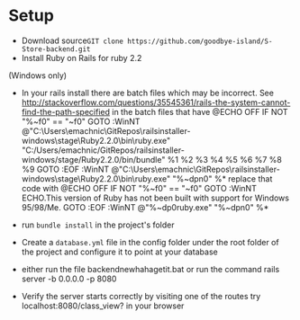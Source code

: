 # Setup

* Download source`GIT clone https://github.com/goodbye-island/S-Store-backend.git`
* Install Ruby on Rails for ruby 2.2

(Windows only)

* In your rails install there are batch files which may be incorrect. See http://stackoverflow.com/questions/35545361/rails-the-system-cannot-find-the-path-specified
in the batch files that have
@ECHO OFF
IF NOT "%~f0" == "~f0" GOTO :WinNT
@"C:\Users\emachnic\GitRepos\railsinstaller-windows\stage\Ruby2.2.0\bin\ruby.exe" "C:/Users/emachnic/GitRepos/railsinstaller-windows/stage/Ruby2.2.0/bin/bundle" %1 %2 %3 %4 %5 %6 %7 %8 %9
GOTO :EOF
:WinNT
@"C:\Users\emachnic\GitRepos\railsinstaller-windows\stage\Ruby2.2.0\bin\ruby.exe" "%~dpn0" %*
replace that code with
@ECHO OFF
IF NOT "%~f0" == "~f0" GOTO :WinNT
ECHO.This version of Ruby has not been built with support for Windows 95/98/Me.
GOTO :EOF
:WinNT
@"%~dp0ruby.exe" "%~dpn0" %*

* run `bundle install` in the project's folder
* Create a `database.yml` file in the config folder under the root folder of the project and configure it to point at your database
* either run the file
backendnewhahagetit.bat
or run the command 
rails server -b 0.0.0.0 -p 8080

* Verify the server starts correctly by visiting one of the routes try localhost:8080/class_view? in your browser
